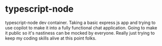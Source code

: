 # typescript-node
typescript-node dev container. Taking a basic express js app and trying to use copilot to make it into a fully functional chat application.  Going to make it public so it's nastiness can be mocked by everyone. Really just trying to keep my coding skills alive at this point folks. 
